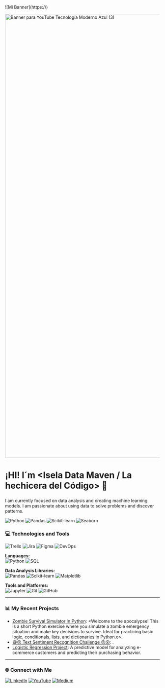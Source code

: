![Mi Banner](https://<Enlace a la imagen que quieras usar>)

<img width="2560" height="1440" alt="Banner para YouTube Tecnología Moderno Azul (3)" src="https://github.com/user-attachments/assets/2a82bc6f-1895-49e8-935a-bc2c7b660701" />

# ¡HI! I´m <Isela Data Maven / La hechicera del Código> 👋

### <Your Welcome Phrase or Short Bio>
I am currently focused on data analysis and creating machine learning models. I am passionate about using data to solve problems and discover patterns.

![Python](https://img.shields.io/badge/Python-3776AB?style=for-the-badge&logo=python&logoColor=white)
![Pandas](https://img.shields.io/badge/Pandas-150458?style=for-the-badge&logo=pandas&logoColor=white)
![Scikit-learn](https://img.shields.io/badge/scikit--learn-F7931E?style=for-the-badge&logo=scikit-learn&logoColor=white)
![Seaborn](https://img.shields.io/badge/Seaborn-31859C?style=for-the-badge&logo=seaborn&logoColor=white)

### 💻 Technologies and Tools

![Trello](https://img.shields.io/badge/Trello-0052CC?style=for-the-badge&logo=trello&logoColor=white)
![Jira](https://img.shields.io/badge/Jira-0052CC?style=for-the-badge&logo=jira&logoColor=white)
![Figma](https://img.shields.io/badge/Figma-F24E1E?style=for-the-badge&logo=figma&logoColor=white)
![DevOps](https://img.shields.io/badge/DevOps-4A90E2?style=for-the-badge&logo=devops&logoColor=white)

**Languages:** <br>
![Python](https://img.shields.io/badge/Python-3776AB?style=for-the-badge&logo=python&logoColor=white) 
![SQL](https://img.shields.io/badge/SQL-4479A1?style=for-the-badge&logo=mysql&logoColor=white)

**Data Analysis Libraries:** <br>
![Pandas](https://img.shields.io/badge/Pandas-150458?style=for-the-badge&logo=pandas&logoColor=white)
![Scikit-learn](https://img.shields.io/badge/scikit--learn-F7931E?style=for-the-badge&logo=scikit-learn&logoColor=white)
![Matplotlib](https://img.shields.io/badge/Matplotlib-003366?style=for-the-badge&logo=matplotlib&logoColor=white)

**Tools and Platforms:** <br>
![Jupyter](https://img.shields.io/badge/Jupyter-F37626?style=for-the-badge&logo=jupyter&logoColor=white)
![Git](https://img.shields.io/badge/Git-F05032?style=for-the-badge&logo=git&logoColor=white)
![GitHub](https://img.shields.io/badge/GitHub-100000?style=for-the-badge&logo=github&logoColor=white)

---

### 📊 My Recent Projects

* [Zombie Survival Simulator in Python](<https://github.com/IselaDataMaven/-Simulador-de-Supervivencia-Zombie-en-Python.git>): <Welcome to the apocalypse! This is a short Python exercise where you simulate a zombie emergency situation and make key decisions to survive. Ideal for practicing basic logic, conditionals, lists, and dictionaries in Python.o>.
* [😄😢 Text Sentiment Recognition Challenge 😠😲](<https://github.com/IselaDataMaven/TextSentiment.git>): <The objective is to utilize natural language processing models to identify and classify sentiments expressed in text messages. >.
* [Logistic Regression Project](<https://github.com/IselaDataMaven/logistic_regression_e-commerce.git>): A predictive model for analyzing e-commerce customers and predicting their purchasing behavior.

---

### 🌐 Connect with Me

[![LinkedIn](https://img.shields.io/badge/LinkedIn-0A66C2?style=for-the-badge&logo=linkedin&logoColor=white)](https://www.linkedin.com/in/iseladatamaven/>)
[![YouTube](https://img.shields.io/badge/YouTube-FF0000?style=for-the-badge&logo=youtube&logoColor=white)](https://www.youtube.com/@lahechiceradelcodigo>)
[![Medium](https://img.shields.io/badge/Medium-12100E?style=for-the-badge&logo=medium&logoColor=white)](https://medium.com/@lahechiceradelcodigo>)
